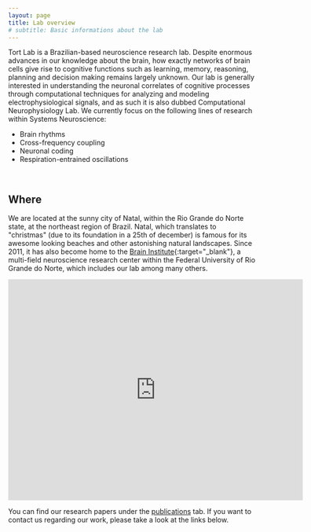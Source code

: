 ```yaml
---
layout: page
title: Lab overview
# subtitle: Basic informations about the lab
---
```


Tort Lab is a Brazilian-based neuroscience research lab. Despite enormous advances in our knowledge about the brain, how exactly networks of brain cells give rise to cognitive functions such as learning, memory, reasoning, planning and decision making remains largely unknown. Our lab is generally interested in understanding the neuronal correlates of cognitive processes through computational techniques for analyzing and modeling electrophysiological signals, and as such it is also dubbed Computational Neurophysiology Lab. We currently focus on the following lines of research within Systems Neuroscience:

- Brain rhythms
- Cross-frequency coupling
- Neuronal coding
- Respiration-entrained oscillations
  
<br/>  

## Where

We are located at the sunny city of Natal, within the Rio Grande do Norte state, at the northeast region of Brazil. Natal, which translates to "christmas" (due to its foundation in a 25th of december) is famous for its awesome looking beaches and other astonishing natural landscapes. Since 2011, it has also become home to the [Brain Institute](https://neuro.ufrn.br){:target="_blank"}, a multi-field neuroscience research center within the Federal University of Rio Grande do Norte, which includes our lab among many others.  
    
<div class="mapouter" align ="center"><div class="gmap_canvas"><iframe width="600" height="450" id="gmap_canvas" src="https://maps.google.com/maps?q=instituto%20do%20c%C3%A9rebro%20ufrn&t=k&z=19&ie=UTF8&iwloc=&output=embed" frameborder="0" scrolling="no" marginheight="0" marginwidth="0"></iframe><a href="https://www.whatismyip-address.com/divi-discount/"></a></div><style>.mapouter{position:relative;text-align:right;height:450px;width:600px;}.gmap_canvas {overflow:hidden;background:none!important;height:450px;width:600px;}</style></div>


<!--
<iframe align="center" src="https://www.google.com/maps/embed?pb=!1m18!1m12!1m3!1d3969.2511920692264!2d-35.20411758470316!3d-5.820156159012501!2m3!1f0!2f0!3f0!3m2!1i1024!2i768!4f13.1!3m3!1m2!1s0x7b2ffeda59255bf%3A0xd1fbcd4dbdf8a568!2sInstituto%20do%20C%C3%A9rebro%20da%20UFRN!5e0!3m2!1spt-BR!2sbr!4v1597788792208!5m2!1spt-BR!2sbr" width="600" height="450" frameborder="0" style="border:0;" allowfullscreen="" aria-hidden="false" tabindex="0" ></iframe>

<br/>  

<img src="/assets/img/ice_campus.jpg" alt="image" style="width:100%; height:100%;margin-bottom:0.5em; margin-top: 1.25em; border-radius: 0.75em;" />

<br/>  
-->

You can find our research papers under the [publications](https://lucaase.github.io/publications) tab. If you want to contact us regarding our work, please take a look at the links below.

